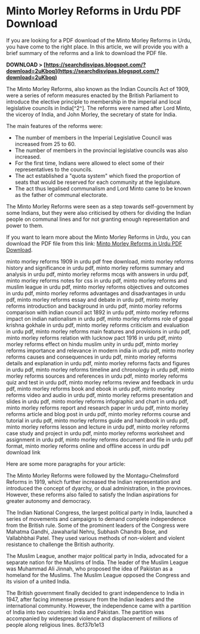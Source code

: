 # Minto Morley Reforms in Urdu PDF Download
 
If you are looking for a PDF download of the Minto Morley Reforms in Urdu, you have come to the right place. In this article, we will provide you with a brief summary of the reforms and a link to download the PDF file.
 
**DOWNLOAD > [https://searchdisvipas.blogspot.com/?download=2uKboq](https://searchdisvipas.blogspot.com/?download=2uKboq)**


 
The Minto Morley Reforms, also known as the Indian Councils Act of 1909, were a series of reform measures enacted by the British Parliament to introduce the elective principle to membership in the imperial and local legislative councils in India[^2^]. The reforms were named after Lord Minto, the viceroy of India, and John Morley, the secretary of state for India.
 
The main features of the reforms were:
 
- The number of members in the Imperial Legislative Council was increased from 25 to 60.
- The number of members in the provincial legislative councils was also increased.
- For the first time, Indians were allowed to elect some of their representatives to the councils.
- The act established a "quota system" which fixed the proportion of seats that would be reserved for each community at the legislature.
- The act thus legalised communalism and Lord Minto came to be known as the father of communal electorate.

The Minto Morley Reforms were seen as a step towards self-government by some Indians, but they were also criticised by others for dividing the Indian people on communal lines and for not granting enough representation and power to them.
 
If you want to learn more about the Minto Morley Reforms in Urdu, you can download the PDF file from this link: [Minto Morley Reforms in Urdu PDF Download](https://lexcliq.com/minto-morley-reforms-in-urdu-pdf-verified-download/).
 
minto morley reforms 1909 in urdu pdf free download,  minto morley reforms history and significance in urdu pdf,  minto morley reforms summary and analysis in urdu pdf,  minto morley reforms mcqs with answers in urdu pdf,  minto morley reforms notes for css in urdu pdf,  minto morley reforms and muslim league in urdu pdf,  minto morley reforms objectives and outcomes in urdu pdf,  minto morley reforms advantages and disadvantages in urdu pdf,  minto morley reforms essay and debate in urdu pdf,  minto morley reforms introduction and background in urdu pdf,  minto morley reforms comparison with indian council act 1892 in urdu pdf,  minto morley reforms impact on indian nationalism in urdu pdf,  minto morley reforms role of gopal krishna gokhale in urdu pdf,  minto morley reforms criticism and evaluation in urdu pdf,  minto morley reforms main features and provisions in urdu pdf,  minto morley reforms relation with lucknow pact 1916 in urdu pdf,  minto morley reforms effect on hindu muslim unity in urdu pdf,  minto morley reforms importance and relevance in modern india in urdu pdf,  minto morley reforms causes and consequences in urdu pdf,  minto morley reforms details and explanation in urdu pdf,  minto morley reforms facts and figures in urdu pdf,  minto morley reforms timeline and chronology in urdu pdf,  minto morley reforms sources and references in urdu pdf,  minto morley reforms quiz and test in urdu pdf,  minto morley reforms review and feedback in urdu pdf,  minto morley reforms book and ebook in urdu pdf,  minto morley reforms video and audio in urdu pdf,  minto morley reforms presentation and slides in urdu pdf,  minto morley reforms infographic and chart in urdu pdf,  minto morley reforms report and research paper in urdu pdf,  minto morley reforms article and blog post in urdu pdf,  minto morley reforms course and tutorial in urdu pdf,  minto morley reforms guide and handbook in urdu pdf,  minto morley reforms lesson and lecture in urdu pdf,  minto morley reforms case study and project in urdu pdf,  minto morley reforms worksheet and assignment in urdu pdf,  minto morley reforms document and file in urdu pdf format,  minto morley reforms online and offline access in urdu pdf download link

Here are some more paragraphs for your article:
 
The Minto Morley Reforms were followed by the Montagu-Chelmsford Reforms in 1919, which further increased the Indian representation and introduced the concept of dyarchy, or dual administration, in the provinces. However, these reforms also failed to satisfy the Indian aspirations for greater autonomy and democracy.
 
The Indian National Congress, the largest political party in India, launched a series of movements and campaigns to demand complete independence from the British rule. Some of the prominent leaders of the Congress were Mahatma Gandhi, Jawaharlal Nehru, Subhash Chandra Bose, and Vallabhbhai Patel. They used various methods of non-violent and violent resistance to challenge the British authority.
 
The Muslim League, another major political party in India, advocated for a separate nation for the Muslims of India. The leader of the Muslim League was Muhammad Ali Jinnah, who proposed the idea of Pakistan as a homeland for the Muslims. The Muslim League opposed the Congress and its vision of a united India.
 
The British government finally decided to grant independence to India in 1947, after facing immense pressure from the Indian leaders and the international community. However, the independence came with a partition of India into two countries: India and Pakistan. The partition was accompanied by widespread violence and displacement of millions of people along religious lines.
 8cf37b1e13
 
